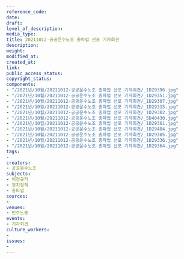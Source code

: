 ```yaml
---
reference_code: 
date: 
draft: 
level_of_description: 
media_type: 
title: 20211012-공공운수노조 총파업 선포 기자회견
description: 
weight: 
modified_at: 
created_at: 
link: 
public_access_status: 
copyright_status: 
components:
- "/2021년/10월/20211012-공공운수노조 총파업 선포 기자회견/_1D29396.jpg"
- "/2021년/10월/20211012-공공운수노조 총파업 선포 기자회견/_1D29351.jpg"
- "/2021년/10월/20211012-공공운수노조 총파업 선포 기자회견/_1D29307.jpg"
- "/2021년/10월/20211012-공공운수노조 총파업 선포 기자회견/_1D29315.jpg"
- "/2021년/10월/20211012-공공운수노조 총파업 선포 기자회견/_1D29382.jpg"
- "/2021년/10월/20211012-공공운수노조 총파업 선포 기자회견/_5D40430.jpg"
- "/2021년/10월/20211012-공공운수노조 총파업 선포 기자회견/_1D29361.jpg"
- "/2021년/10월/20211012-공공운수노조 총파업 선포 기자회견/_1D29404.jpg"
- "/2021년/10월/20211012-공공운수노조 총파업 선포 기자회견/_1D29305.jpg"
- "/2021년/10월/20211012-공공운수노조 총파업 선포 기자회견/_1D29336.jpg"
- "/2021년/10월/20211012-공공운수노조 총파업 선포 기자회견/_1D29364.jpg"
tags:
- 
creators:
- 공공운수노조
subjects:
- 비정규직
- 정치정책
- 총파업
sources:
- 
venues:
- 민주노총
events:
- 기자회견
culture_workers:
- 
issues:
- 
---
```

